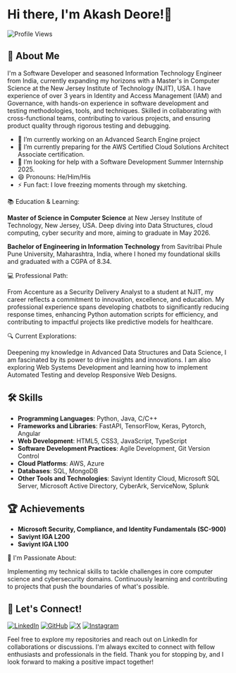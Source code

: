 # Hi there, I'm Akash Deore!👋
![Profile Views](https://komarev.com/ghpvc/?username=akashsdeore&color=green)

## 🚀 About Me
I'm a Software Developer and seasoned Information Technology Engineer from India, currently expanding my horizons with a Master's in Computer Science at the New Jersey Institute of Technology (NJIT), USA. I have experience of over 3 years in Identity and Access Management (IAM) and Governance, with hands-on experience in software development and testing methodologies, tools, and techniques. Skilled in collaborating with cross-functional teams, contributing to various projects, and ensuring product quality through rigorous testing and debugging.

- 🔭 I’m currently working on an Advanced Search Engine project 
- 🌱 I’m currently preparing for the AWS Certified Cloud Solutions Architect Associate certification. 
- 🤔 I’m looking for help with a Software Development Summer Internship 2025. 
- 😄 Pronouns: He/Him/His
- ⚡ Fun fact: I love freezing moments through my sketching. 

📚 Education & Learning:

**Master of Science in Computer Science**  at New Jersey Institute of Technology, New Jersey, USA. Deep diving into Data Structures, cloud computing, cyber security and more, aiming to graduate in May 2026.

**Bachelor of Engineering in Information Technology** from Savitribai Phule Pune University, Maharashtra, India, where I honed my foundational skills and graduated with a CGPA of 8.34.

💻 Professional Path:

From Accenture as a Security Delivery Analyst to a student at NJIT, my career reflects a commitment to innovation, excellence, and education.
My professional experience spans developing chatbots to significantly reducing response times, enhancing Python automation scripts for efficiency, and contributing to impactful projects like predictive models for healthcare.

🔍 Current Explorations:

Deepening my knowledge in Advanced Data Structures and Data Science, I am fascinated by its power to drive insights and innovations. I am also exploring Web Systems Development and learning how to implement Automated Testing and develop Responsive Web Designs. 

## 🛠️ Skills

- **Programming Languages**: Python, Java, C/C++
- **Frameworks and Libraries**: FastAPI, TensorFlow, Keras, Pytorch, Angular
- **Web Development**: HTML5, CSS3, JavaScript, TypeScript
- **Software Development Practices**: Agile Development, Git Version Control
- **Cloud Platforms**: AWS, Azure
- **Databases**: SQL, MongoDB
- **Other Tools and Technologies**: Saviynt Identity Cloud, Microsoft SQL Server, Microsoft Active Directory, CyberArk, ServiceNow, Splunk
  
## 🏆 Achievements

- **Microsoft Security, Compliance, and Identity Fundamentals (SC-900)**
- **Saviynt IGA L200**
- **Saviynt IGA L100**

🌱 I'm Passionate About:

Implementing my technical skills to tackle challenges in core computer science and cybersecurity domains.
Continuously learning and contributing to projects that push the boundaries of what's possible.

## 🌟 Let's Connect!

[![LinkedIn](https://img.shields.io/badge/LinkedIn-0A66C2?style=for-the-badge&logo=linkedin&logoColor=white)](https://www.linkedin.com/in/akash-sanjay-deore)
[![GitHub](https://img.shields.io/badge/GitHub-171515?style=for-the-badge&logo=github&logoColor=white)](https://github.com/AkashDeore15)
[![X](https://img.shields.io/badge/X-000000?style=for-the-badge&logo=x&logoColor=white)](https://x.com/AkashSanjayDeo2?t=mtPgo1zSuJTaaIDFUdGj3Q&s=09)
[![Instagram](https://img.shields.io/badge/Instagram-E4405F?style=for-the-badge&logo=instagram&logoColor=white)](https://instagram.com/akashdeore15)

Feel free to explore my repositories and reach out on LinkedIn for collaborations or discussions. I'm always excited to connect with fellow enthusiasts and professionals in the field.
Thank you for stopping by, and I look forward to making a positive impact together!
